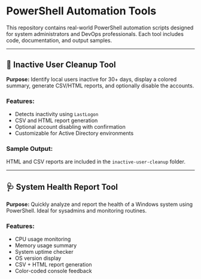 
# PowerShell Automation Tools

This repository contains real-world PowerShell automation scripts designed for system administrators and DevOps professionals. Each tool includes code, documentation, and output samples.

---

## 🔧 Inactive User Cleanup Tool

**Purpose:** Identify local users inactive for 30+ days, display a colored summary, generate CSV/HTML reports, and optionally disable the accounts.

### Features:
- Detects inactivity using `LastLogon`
- CSV and HTML report generation
- Optional account disabling with confirmation
- Customizable for Active Directory environments

### Sample Output:
HTML and CSV reports are included in the `inactive-user-cleanup` folder.

---

## 🩺 System Health Report Tool

**Purpose:** Quickly analyze and report the health of a Windows system using PowerShell. Ideal for sysadmins and monitoring routines.

### Features:
- CPU usage monitoring
- Memory usage summary
- System uptime checker
- OS version display
- CSV + HTML report generation
- Color-coded console feedback
